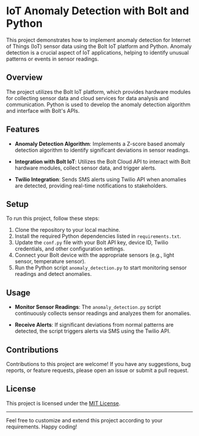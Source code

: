 # IoT Anomaly Detection with Bolt and Python

This project demonstrates how to implement anomaly detection for Internet of Things (IoT) sensor data using the Bolt IoT platform and Python. Anomaly detection is a crucial aspect of IoT applications, helping to identify unusual patterns or events in sensor readings.

## Overview

The project utilizes the Bolt IoT platform, which provides hardware modules for collecting sensor data and cloud services for data analysis and communication. Python is used to develop the anomaly detection algorithm and interface with Bolt's APIs.

## Features

- **Anomaly Detection Algorithm**: Implements a Z-score based anomaly detection algorithm to identify significant deviations in sensor readings.

- **Integration with Bolt IoT**: Utilizes the Bolt Cloud API to interact with Bolt hardware modules, collect sensor data, and trigger alerts.

- **Twilio Integration**: Sends SMS alerts using Twilio API when anomalies are detected, providing real-time notifications to stakeholders.

## Setup

To run this project, follow these steps:

1. Clone the repository to your local machine.
2. Install the required Python dependencies listed in `requirements.txt`.
3. Update the `conf.py` file with your Bolt API key, device ID, Twilio credentials, and other configuration settings.
4. Connect your Bolt device with the appropriate sensors (e.g., light sensor, temperature sensor).
5. Run the Python script `anomaly_detection.py` to start monitoring sensor readings and detect anomalies.

## Usage

- **Monitor Sensor Readings**: The `anomaly_detection.py` script continuously collects sensor readings and analyzes them for anomalies.
  
- **Receive Alerts**: If significant deviations from normal patterns are detected, the script triggers alerts via SMS using the Twilio API.

## Contributions

Contributions to this project are welcome! If you have any suggestions, bug reports, or feature requests, please open an issue or submit a pull request.

## License

This project is licensed under the [MIT License](LICENSE).

---

Feel free to customize and extend this project according to your requirements. Happy coding!
